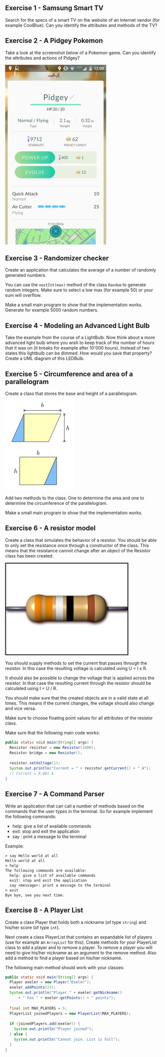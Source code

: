 ## Exercise 1 - Samsung Smart TV

Search for the specs of a smart TV on the website of an Internet vendor (for example CoolBlue). Can you identify the attributes and methods of the TV?

## Exercise 2 - A Pidgey Pokemon

Take a look at the screenshot below of a Pokemon game. Can you identify the attributes and actions of Pidgey?

![A Pidgey Pokemon](img/pokemon_pidgey.jpg)

## Exercise 3 - Randomizer checker

Create an application that calculates the average of a number of randomly generated numbers.

You can use the `nextInt(max)` method of the class `Random` to generate random integers.
Make sure to select a low max (for example 50) or your sum will overflow.

Make a small main program to show that the implementation works. Generate for example 5000 random numbers.

## Exercise 4 - Modeling an Advanced Light Bulb

Take the example from the course of a LightBulb. Now think about a more advanced light bulb where you wish to keep track of the number of hours that it was on (it breaks for example after 10'000 hours). Instead of two states this lightbulb can be dimmed. How would you save that property? Create a UML diagram of this LEDBulb.

## Exercise 5 - Circumference and area of a parallelogram

Create a class that stores the base and height of a parallelogram.

![Parallelogram](img/parallelogram.png)

Add two methods to the class. One to determine the area and one to determine the circumference of the parallelogram.

Make a small main program to show that the implementation works.

## Exercise 6 - A resistor model

Create a class that simulates the behavior of a resistor. You should be able
to only set the resistance once through a constructor of the class. This means that
the resistance cannot change after an object of the Resistor class has been created.

![Resistor](img/resistor.jpg)

You should supply methods to set the current that passes through the resistor.
In this case the resulting voltage is calculated using U = I x R.

It should also be possible to change the voltage that is applied across the resistor.
In that case the resulting current through the resistor should be calculated using
I = U / R.

You should make sure that the created objects are in a valid state at all times. This
means if the current changes, the voltage should also change and vice versa.

Make sure to choose floating point values for all attributes of the resistor class.

Make sure that the following main code works:

```java
public static void main(String[] args) {
  Resistor resistor = new Resistor(1000);
  Resistor bridge = new Resistor();

  resistor.setVoltage(1);
  System.out.println("Current = " + resistor.getCurrent() + " A");
  // Current = 0.001 A
}
```

## Exercise 7 - A Command Parser

Write an application that can call a number of methods based on the commands that the user types in the terminal. So for example implement the following commands:

* help: give a list of available commands
* exit: stop and exit the application
* say <message>: print a message to the terminal

Example:

```text
> say Hello world at all
Hello world at all
> help
The following commands are available:
  help: give a list of available commands
  exit: stop and exit the application
  say <message>: print a message to the terminal
> exit
Bye bye, see you next time.
```

## Exercise 8 - A Player List

Create a class Player that holds both a nickname (of type `string`) and his/her score (of type `int`).

Next create a class PlayerList that contains an expandable list of players (use for example an `ArrayList` for this). Create methods for your PlayerList class to add a player and to remove a player. To remove a player you will need to give his/her nickname as an argument to the remove method. Also add a method to find a player based on his/her nickname.

The following main method should work with your classes:
```java
public static void main(String[] args) {
  Player exeler = new Player("Exeler");
  exeler.addPoints(23);
  System.out.println("Player " + exeler.getNickname()
      + " has " + exeler.getPoints() + " points");

  final int MAX_PLAYERS = 5;
  PlayerList joinedPlayers = new PlayerList(MAX_PLAYERS);

  if (joinedPlayers.add(exeler)) {
    System.out.println("Player joined");
  } else {
    System.out.println("Cannot join. List is full");
  }
}
```
